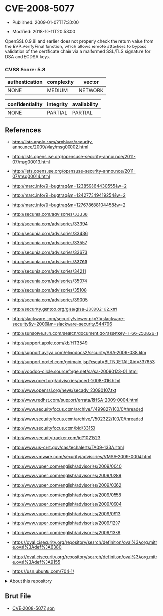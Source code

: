 # CVE-2008-5077

- Published: 2009-01-07T17:30:00

- Modified: 2018-10-11T20:53:00

OpenSSL 0.9.8i and earlier does not properly check the return value from the EVP_VerifyFinal function, which allows remote attackers to bypass validation of the certificate chain via a malformed SSL/TLS signature for DSA and ECDSA keys.

### CVSS Score: **5.8**

| authentication | complexity | vector |
| --- | --- | --- |
| NONE | MEDIUM | NETWORK |

| confidentiality | integrity | availability |
| --- | --- | --- |
| NONE | PARTIAL | PARTIAL |

## References

* http://lists.apple.com/archives/security-announce/2009/May/msg00002.html

* http://lists.opensuse.org/opensuse-security-announce/2011-07/msg00013.html

* http://lists.opensuse.org/opensuse-security-announce/2011-07/msg00014.html

* http://marc.info/?l=bugtraq&m=123859864430555&w=2

* http://marc.info/?l=bugtraq&m=124277349419254&w=2

* http://marc.info/?l=bugtraq&m=127678688104458&w=2

* http://secunia.com/advisories/33338

* http://secunia.com/advisories/33394

* http://secunia.com/advisories/33436

* http://secunia.com/advisories/33557

* http://secunia.com/advisories/33673

* http://secunia.com/advisories/33765

* http://secunia.com/advisories/34211

* http://secunia.com/advisories/35074

* http://secunia.com/advisories/35108

* http://secunia.com/advisories/39005

* http://security.gentoo.org/glsa/glsa-200902-02.xml

* http://slackware.com/security/viewer.php?l=slackware-security&y=2009&m=slackware-security.544796

* http://sunsolve.sun.com/search/document.do?assetkey=1-66-250826-1

* http://support.apple.com/kb/HT3549

* http://support.avaya.com/elmodocs2/security/ASA-2009-038.htm

* http://support.nortel.com/go/main.jsp?cscat=BLTNDETAIL&id=837653

* http://voodoo-circle.sourceforge.net/sa/sa-20090123-01.html

* http://www.ocert.org/advisories/ocert-2008-016.html

* http://www.openssl.org/news/secadv_20090107.txt

* http://www.redhat.com/support/errata/RHSA-2009-0004.html

* http://www.securityfocus.com/archive/1/499827/100/0/threaded

* http://www.securityfocus.com/archive/1/502322/100/0/threaded

* http://www.securityfocus.com/bid/33150

* http://www.securitytracker.com/id?1021523

* http://www.us-cert.gov/cas/techalerts/TA09-133A.html

* http://www.vmware.com/security/advisories/VMSA-2009-0004.html

* http://www.vupen.com/english/advisories/2009/0040

* http://www.vupen.com/english/advisories/2009/0289

* http://www.vupen.com/english/advisories/2009/0362

* http://www.vupen.com/english/advisories/2009/0558

* http://www.vupen.com/english/advisories/2009/0904

* http://www.vupen.com/english/advisories/2009/0913

* http://www.vupen.com/english/advisories/2009/1297

* http://www.vupen.com/english/advisories/2009/1338

* https://oval.cisecurity.org/repository/search/definition/oval%3Aorg.mitre.oval%3Adef%3A6380

* https://oval.cisecurity.org/repository/search/definition/oval%3Aorg.mitre.oval%3Adef%3A9155

* https://usn.ubuntu.com/704-1/

<details>
<summary>About this repository</summary> 

  This repository is part of the project [Live Hack CVE](https://github.com/Live-Hack-CVE). Main website can be found [www.live-hack.org](https://www.live-hack.org) 
  
  Made by [Sn0wAlice](https://github.com/Sn0wAlice) for the people that care about security and need to have a feed of the latest CVEs. Hope you enjoy it, don't forget to star the repo and follow me on [Twitter](https://twitter.com/Sn0wAlice) and [Github](https://github.com/Sn0wAlice). And that is my [personnal website](https://www.alice-snow.me/)

  - [Home Page](https://github.com/Live-Hack-CVE)
  - [Framework](https://github.com/Live-Hack-CVE/cve-framework)
  - [CVE database](https://github.com/Live-Hack-CVE/full_database)
  - [Changelog](https://github.com/Live-Hack-CVE/Changelog)
</details>

## Brut File

* [CVE-2008-5077.json](https://raw.githubusercontent.com/Live-Hack-CVE/full_database/main/cves/2008/CVE-2008-5077.json)

